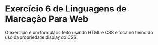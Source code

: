 # Exercício 6 de Linguagens de Marcação Para Web

O exercício é um formulário feito usando HTML e CSS e foca no treino do uso da propriedade display do CSS.
